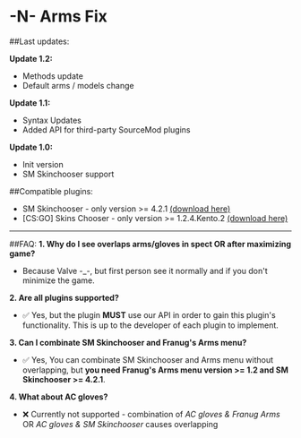# -N- Arms Fix

##Last updates:

**Update 1.2:**
  + Methods update
  + Default arms / models change
  
**Update 1.1:**
  + Syntax Updates
  + Added API for third-party SourceMod plugins

**Update 1.0:**
  + Init version
  + SM Skinchooser support
  
##Compatible plugins:
  + SM Skinchooser - only version >= 4.2.1 [(download here)](https://github.com/NomisCZ/sm_skinchooser)
  + [CS:GO] Skins Chooser - only version >= 1.2.4.Kento.2 [(download here)](https://github.com/rogeraabbccdd/CSGO_SkinsChooser)
  
------------------

##FAQ:
**1. Why do I see overlaps arms/gloves in spect OR after maximizing game?**

  - Because Valve -_-, but first person see it normally and if you don't minimize the game.
    
**2. Are all plugins supported?**
 
  - :white_check_mark: Yes, but the plugin **MUST** use our API in order to gain this plugin's functionality. This is up to the developer of each plugin to implement.
  
**3. Can I combinate SM Skinchooser and Franug's Arms menu?**
 
  - :white_check_mark: Yes, You can combinate SM Skinchooser and Arms menu without overlapping, but **you need Franug's Arms menu version >= 1.2 and SM Skinchooser >= 4.2.1**.

**4. What about AC gloves?**

  - :x: Currently not supported - combination of *AC gloves & Franug Arms* OR *AC gloves & SM Skinchooser* causes overlapping
